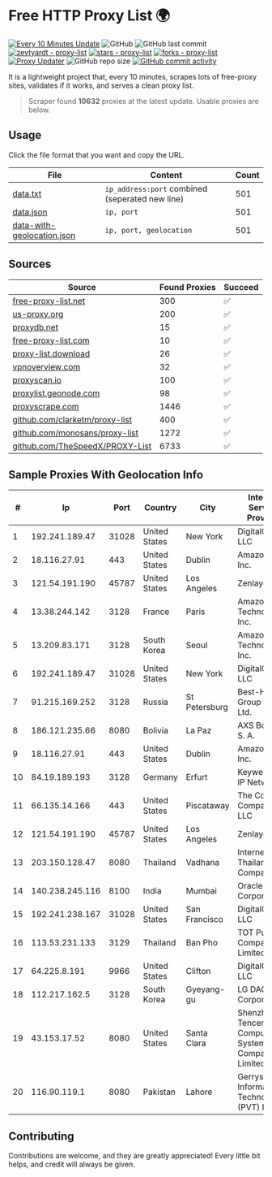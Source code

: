 
# Free HTTP Proxy List 🌍

[![Every 10 Minutes Update](https://github.com/mertguvencli/http-proxy-list/actions/workflows/main.yml/badge.svg?branch=main)](https://github.com/mertguvencli/http-proxy-list/actions/workflows/main.yml)
![GitHub](https://img.shields.io/github/license/mertguvencli/http-proxy-list)
![GitHub last commit](https://img.shields.io/github/last-commit/mertguvencli/http-proxy-list)
[![zevtyardt - proxy-list](https://img.shields.io/static/v1?label=zevtyardt&message=proxy-list&color=blue&logo=github)](https://github.com/zevtyardt/proxy-list "Go to GitHub repo")
[![stars - proxy-list](https://img.shields.io/github/stars/zevtyardt/proxy-list?style=social)](https://github.com/zevtyardt/proxy-list)
[![forks - proxy-list](https://img.shields.io/github/forks/zevtyardt/proxy-list?style=social)](https://github.com/zevtyardt/proxy-list)
[![Proxy Updater](https://github.com/zevtyardt/proxy-list/workflows/Proxy%20Updater/badge.svg)](https://github.com/zevtyardt/proxy-list/actions?query=workflow:"Proxy+Updater")
![GitHub repo size](https://img.shields.io/github/repo-size/zevtyardt/proxy-list)
[![GitHub commit activity](https://img.shields.io/github/commit-activity/m/zevtyardt/proxy-list?logo=commits)](https://github.com/zevtyardt/proxy-list/commits/main)

It is a lightweight project that, every 10 minutes, scrapes lots of free-proxy sites, validates if it works, and serves a clean proxy list.

> Scraper found **10632** proxies at the latest update. Usable proxies are below.

## Usage

Click the file format that you want and copy the URL.

|File|Content|Count|
|----|-------|-----|
|[data.txt](https://raw.githubusercontent.com/mertguvencli/http-proxy-list/main/proxy-list/data.txt)|`ip_address:port` combined (seperated new line)|501|
|[data.json](https://raw.githubusercontent.com/mertguvencli/http-proxy-list/main/proxy-list/data.json)|`ip, port`|501|
|[data-with-geolocation.json](https://raw.githubusercontent.com/mertguvencli/http-proxy-list/main/proxy-list/data-with-geolocation.json)|`ip, port, geolocation`|501|

## Sources

|Source|Found Proxies|Succeed|
|------|-------------|-------|
|[free-proxy-list.net](https://free-proxy-list.net)|300|✅|
|[us-proxy.org](https://www.us-proxy.org)|200|✅|
|[proxydb.net](http://proxydb.net)|15|✅|
|[free-proxy-list.com](https://free-proxy-list.com/?page=&port=&type%5B%5D=http&type%5B%5D=https&up_time=0&search=Search)|10|✅|
|[proxy-list.download](https://www.proxy-list.download/HTTP)|26|✅|
|[vpnoverview.com](https://vpnoverview.com/privacy/anonymous-browsing/free-proxy-servers)|32|✅|
|[proxyscan.io](https://www.proxyscan.io)|100|✅|
|[proxylist.geonode.com](https://proxylist.geonode.com/api/proxy-list?limit=300&page=1&sort_by=lastChecked&sort_type=desc&protocols=http,https)|98|✅|
|[proxyscrape.com](https://api.proxyscrape.com/v2/?request=displayproxies&protocol=http&timeout=10000&country=all&ssl=all&anonymity=all)|1446|✅|
|[github.com/clarketm/proxy-list](https://raw.githubusercontent.com/clarketm/proxy-list/master/proxy-list-raw.txt)|400|✅|
|[github.com/monosans/proxy-list](https://raw.githubusercontent.com/monosans/proxy-list/main/proxies/http.txt)|1272|✅|
|[github.com/TheSpeedX/PROXY-List](https://raw.githubusercontent.com/TheSpeedX/PROXY-List/master/http.txt)|6733|✅|


## Sample Proxies With Geolocation Info

|#|Ip|Port|Country|City|Internet Service Provider|
|-|--|----|-------|----|-------------------------|
|1|192.241.189.47|31028|United States|New York|DigitalOcean, LLC|
|2|18.116.27.91|443|United States|Dublin|Amazon.com, Inc.|
|3|121.54.191.190|45787|United States|Los Angeles|Zenlayer Inc|
|4|13.38.244.142|3128|France|Paris|Amazon Technologies Inc.|
|5|13.209.83.171|3128|South Korea|Seoul|Amazon Technologies Inc.|
|6|192.241.189.47|31028|United States|New York|DigitalOcean, LLC|
|7|91.215.169.252|3128|Russia|St Petersburg|Best-Hoster Group Co. Ltd.|
|8|186.121.235.66|8080|Bolivia|La Paz|AXS Bolivia S. A.|
|9|18.116.27.91|443|United States|Dublin|Amazon.com, Inc.|
|10|84.19.189.193|3128|Germany|Erfurt|Keyweb AG IP Network|
|11|66.135.14.166|443|United States|Piscataway|The Constant Company, LLC|
|12|121.54.191.190|45787|United States|Los Angeles|Zenlayer Inc|
|13|203.150.128.47|8080|Thailand|Vadhana|Internet Thailand Company Ltd|
|14|140.238.245.116|8100|India|Mumbai|Oracle Corporation|
|15|192.241.238.167|31028|United States|San Francisco|DigitalOcean, LLC|
|16|113.53.231.133|3129|Thailand|Ban Pho|TOT Public Company Limited|
|17|64.225.8.191|9966|United States|Clifton|DigitalOcean, LLC|
|18|112.217.162.5|3128|South Korea|Gyeyang-gu|LG DACOM Corporation|
|19|43.153.17.52|8080|United States|Santa Clara|Shenzhen Tencent Computer Systems Company Limited|
|20|116.90.119.1|8080|Pakistan|Lahore|Gerrys Information Technology (PVT) Ltd|



## Contributing

Contributions are welcome, and they are greatly appreciated! Every
little bit helps, and credit will always be given.


